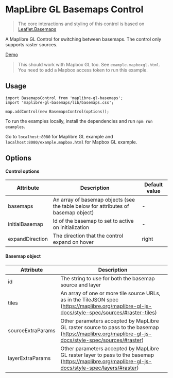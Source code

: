 # MapLibre GL Basemaps Control

> The core interactions and styling of this control is based on [Leaflet.Basemaps](https://github.com/consbio/Leaflet.Basemaps)

A Maplibre GL Control for switching between basemaps. The control only supports raster sources.

[Demo](https://ka7eh.github.io/maplibre-gl-basemaps/example)

> This should work with Mapbox GL too. See `example.mapboxgl.html`. You need to add a Mapbox access token to run this example.

## Usage

```{js}
import BasemapsControl from 'maplibre-gl-basemaps';
import 'maplibre-gl-basemaps/lib/basemaps.css';

map.addControl(new BasemapsControl(options));
```

To run the examples locally, install the dependencies and run `npm run examples`.

Go to `localhost:8080` for Maplibre GL example and `localhost:8080/example.mapbox.html` for Mapbox GL example.

## Options

#### Control options

| Attribute       | Description                                                                        | Default value |
|-----------------|------------------------------------------------------------------------------------|---------------|
| basemaps        | An array of basemap objects (see the table below for attributes of basemap object) | -             |
| initialBasemap  | Id of the basemap to set to active on initialization                               | -             |
| expandDirection | The direction that the control expand on hover                                     | right         |

#### Basemap object

| Attribute         | Description                                                                                                                                         |
|-------------------|-----------------------------------------------------------------------------------------------------------------------------------------------------|
| id                | The string to use for both the basemap source and layer                                                                                             |
| tiles             | An array of one or more tile source URLs, as in the TileJSON spec (https://maplibre.org/maplibre-gl-js-docs/style-spec/sources/#raster-tiles)       |
| sourceExtraParams | Other parameters accepted by MapLibre GL raster source to pass to the basemap (https://maplibre.org/maplibre-gl-js-docs/style-spec/sources/#raster) |
| layerExtraParams  | Other parameters accepted by MapLibre GL raster layer to pass to the basemap (https://maplibre.org/maplibre-gl-js-docs/style-spec/layers/#raster)   |
